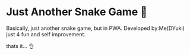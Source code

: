 # Just Another Snake Game :snake:

Basically, just another snake game, but in PWA.
Developed by:Me(DYuki) just 4 fun and self improvement.

thats it... :ok_hand: